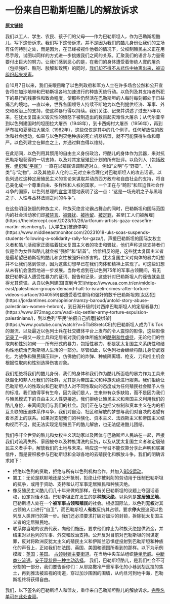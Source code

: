 # 一份来自巴勒斯坦酷儿的解放诉求

[**原文链接**](https://queersinpalestine.noblogs.org/%e4%b8%80%e4%bb%bd%e6%9d%a5%e8%87%aa%e5%b7%b4%e5%8b%92%e6%96%af%e5%9d%a6%e9%85%b7%e5%84%bf%e7%9a%84%e8%a7%a3%e6%94%be%e8%af%89%e6%b1%82/)

我们以工人、学生、农民、孩子们的父母——作为巴勒斯坦人，作为巴勒斯坦酷儿，写下这份诉求。我们写下这份诉求，并不是因为我们的酷儿身份让我们的立场有任何特别之处，而是因为，在已经被视作他者的情况下，父权制殖民主义正在用尽手段，试图以同样的方式进一步挑拨我们之间的关系。汇聚我们的语言与力量需要付出巨大的努力。让我们感到恶心的是，在我们的身体遭受着惨绝人寰的屠杀（包括强奸、酷刑、肢解和致残）的同时，[我们却不得不从悲伤中抽离出来，被迫组织起来发声](https://www.documentcloud.org/documents/24103463-craig-mokhiber-resignation-letter)。

自10月7日以来，我们亲眼目睹了以色列政府和军方人士在许多场合公然和公开宣告将在加沙地带和巴勒斯坦各地加速进行的种族灭绝行动。以色列及其支持者所犯下的暴行的残暴性和致命程度，使那些仍然活在巴勒斯坦的人每时每刻都处于日益痛苦的境地。一直以来，世界各国领导人持续不断地为以色列提供经济、军事、外交和政治上的支持，使这种暴行得以持续。我们关注、记录并讲述了过去75年以来，在犹太复国主义毁灭性的愤怒下被制造出的数百起灾难性大屠杀；从代尔亚辛到以色列建国时的坦图拉大屠杀（1948年），到卡西姆村大屠杀（1956年），再到萨布拉和夏蒂拉大屠杀（1982年），这些仅仅是其中的几个例子。任何解放性的政治和社会运动，如果与以色列灭绝种族的死亡机器结盟，就不可能获得生命和尊严。以色列建立在鲜血之上，并通过鲜血得以维持。

在此期间，以色列用其惯用的自由主义身份政治，将酷儿的身体作为武器，来对抗巴勒斯坦获得的一切支持，以及对其定居殖民计划的所有批评。以色列人（包括[政客](https://electronicintifada.net/blogs/maureen-clare-murphy/israel-cuts-food-water-millions-palestinians-it-calls-human-animals)、[组织](https://www.jpost.com/israel-news/article-770645)和[“平民”](https://www.mako.co.il/nexter-news/Article-844cd3f75e32b81027.htm)）一直在以殖民语调制造对立，例如“文明”与“野蛮”、“人类”与“动物”，以及其他非人化的二元对立来合理化对巴勒斯坦人的攻击话语。以色列通过这种定居殖民主义的言论来谋取并动员西方政府和自由社会的支持，将自己美化成一个尊重自由、多样性和人权的国家，一个正在与“畸形”和压迫性社会作斗争的国家，以色列总理的[宣言](https://web.archive.org/web/20231017165958/https:/twitter.com/IsraeliPM/status/1713949754948718657)清楚地表明了这一点：“这是一场光明之子与黑暗之子、人性与丛林法则之间的斗争“。

在这些明目张胆的种族主义、种族灭绝言论霸占舞台的同时，巴勒斯坦和国际范围内的社会活动家们却[被禁言](https://www.theguardian.com/world/2023/nov/01/palestine-us-activism-firings-speech)、[被骚扰](https://www.nbcnews.com/news/world/israel-hamas-war-free-speech-crackdown-palestinians-students-rcna120985)、[被拘留](https://www.thenation.com/article/politics/germany-palestine-protest/)、[被定罪](https://www.theguardian.com/politics/2023/oct/10/people-supporting-hamas-in-uk-will-be-held-to-account-says-rishi-sunak#:~:text=Waving%20a%20Palestinian%20flag%20or,has%20told%20senior%20police%20officers.)，甚至[工人们被解雇](https://theintercept.com/2023/10/26/artforum-artists-gaza-ceasefire-martin-eisenberg/)，[大学生们被迫停学](https://www.middleeastmonitor.com/20231018-uks-soas-suspends-students-following-a-solidarity-rally-for-gaza/)。声援巴勒斯坦的国际女权主义者和酷儿活动家正面临着犹太复国主义者的攻击和骚扰，他们声称这些支持者们仅是作为女性和酷儿就会被“强奸”和“斩首”。恰恰相反的是，这些犹太复国主义者是最希望巴勒斯坦的酷儿和女性被强奸和杀害的。犹太复国主义对肉体的暴力幻想并不让我们感到惊讶，因为这些幻想早已在我们肉体和精神上实现了。可这些幻想从未有机会激烈地进一步发展。当你考虑到在以色列75年的军事占领期间，有无数巴勒斯坦人遭受性暴力的证词、报告和记录，这些针对巴勒斯坦人的诬告就会显得尤其荒谬。从自以色列建国[直到今天](https://www.aa.com.tr/en/middle-east/palestinian-groups-demand-halt-to-israeli-crimes-after-torture-videos-surface/3040559)都遭受着性虐待和强奸的数千巴勒斯坦男[女囚犯](https://jordantimes.com/opinion/ramzy-baroud/untold-story-abuse-palestinian-women-hebron)，到日渐升级的[对西岸巴勒斯坦人的定居者暴力](https://www.972mag.com/wadi-siq-settler-army-torture-expulsion-palestinians/)，到以色列“平民”拍摄自己折磨[被绑架](https://www.youtube.com/watch?v=5TbB8retcCE)的巴勒斯坦人成为Tik Tok的潮流、以及最近以色列士兵在社交媒体平台上发布的令人震惊的影像，这些影像[记录了](https://www.moroccoworldnews.com/2023/11/358688/shocking-videos-show-israeli-soldiers-torturing-west-bank-palestinians)一段又一段士兵和定居者对我们身体所施加的[酷刑和性虐待](https://www.haaretz.com/israel-news/2023-10-21/ty-article-magazine/.premium/beatings-burns-attempted-sexual-assault-settlers-and-soldiers-abused-palestinians/0000018b-530f-d1d7-ab8b-7f5fca1d0000)，无论他们的性取向和性别如何——所有形式的暴力，包括性暴力，都是犹太复国主义系统性和结构性地统治巴勒斯坦人生活的一部分。尽管如此，以色列社会继续将酷儿身份武器化，为战争和殖民镇压辩护，仿佛他们的炸弹、种族隔离墙、枪支、刀和推土机会根据性取向和性别选择伤害对象。

我们拒绝将我们的酷儿身份、我们的身体和我们作为酷儿所面临的暴力作为工具来妖魔化和非人化我们的社群，尤其是为帝国主义和种族灭绝进行服务。我们拒绝让巴勒斯坦人的性取向和巴勒斯坦人对不同性取向的态度成为任何殖民社会赋予人性的标准。我们值得享有生命，因为我们是人，生来带有众多缺陷，而不是因为我们与殖民模式下的自由主义人性更接近。我们拒绝让殖民主义和帝国主义利用我们的酷儿身份，来离间我们与我们的社会。我们正在与包括父权制和资本主义在内的相互关联的压迫体系作斗争，我们对自治、社区和解放的梦想与我们对自决的渴望有着本质上的联系。如果对支配我们的种族化、资本主义、法西斯主义和帝国主义结构视而不见，就无法实现定居殖民下的酷儿解放，也无法促进酷儿团结。

我们呼吁全世界的酷儿和女权主义活动家以及团体与巴勒斯坦人民站在一起，声援我们对流离失所、家园被夺以及种族清洗的反抗，以及从犹太复国主义者和定居殖民主义者手中，解放我们的土地与未来。响应这一号召不能仅靠分享此声明和联署信件，而是要积极参与巴勒斯坦和全球各地的去殖民化和解放斗争。我们的明确诉求如下：

- 拒绝以色列的资助，拒绝与所有以色列机构合作，并加入[BDS运动](https://bdsmovement.net/get-involved/action-alerts)。
- 罢工：无论是默默地还是公开抵制，拒绝让你被剥削的劳动用于压制巴勒斯坦的抗争，或用于资助、支持和认可军事定居殖民和种族灭绝。
- 像反殖民主义酷儿们几十年来做的那样，在有关巴勒斯坦的议题上夺回话语权，设定对话术语。巴勒斯坦正在发生的是**种族灭绝**。以色列是**定居殖民地**。巴勒斯坦人处在一个**被军事占领和殖民**的社会。根据国际法，以色列**无权**对其占领的人口进行“自卫”，而巴勒斯坦人**有权**反抗其占领。要求**停火**是追究以色列反人类罪行的第一步。我们还必须要求打破对加沙的封锁，拆除犹太复国主义者的定居殖民地。
- 联系你当地的议员代表，向他们施压，要求他们停止为种族灭绝提供资金，并结束对以色列的军事、外交和政治支持。公开反对目前对巴勒斯坦的同谋定罪，反对将欧洲反犹太主义的殖民主义和伊斯兰恐惧症投射到巴勒斯坦和种族化的声音上，正如我们在法国、英国、美国和德国所看到的那样。以下为示例模版：[英国](https://www.map.org.uk/campaigns/protect-palestinians-against-atrocities-in-gaza)；[美国](https://www.house.gov/representatives/find-your-representative#:~:text=If%20you%20know%20who%20your,the%20U.S.%20House%20switchboard%20operator.)。
[占领封锁主要街道](https://www.theguardian.com/world/2023/nov/04/pro-palestine-protests-continue-across-uk-over-israel-hamas-war)。在当地中央车站组织[静坐示威](https://socialistworker.co.uk/palestine-2023/train-station-sit-ins-palestine-britain/)。[中断商业流通](https://www.wsws.org/en/articles/2023/11/02/ktao-n02.html)。[安于现状是一种主动选择](https://www.wsws.org/en/articles/2023/11/02/ktao-n02.html)。
我们，巴勒斯坦酷儿，是我们社会不可分割的一部分，我们要告诉你们：从耶路撒冷严重军事化的小巷到胡瓦拉的焦土，再到雅法被监视的街道，穿过加沙围困的围墙，从约旦河到地中海，巴勒斯坦终将获得自由。 

我们，以下签名的巴勒斯坦人和盟友，重申来自巴勒斯坦酷儿的解放诉求。[完整名单可在此处查阅](https://queersinpalestine.noblogs.org/post/2023/11/08/87/#listall)。 
